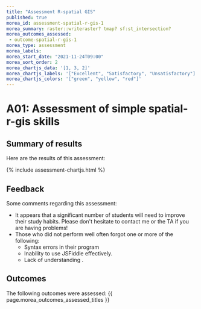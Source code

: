 ```yaml
---
title: "Assessment R-spatial GIS"
published: true
morea_id: assessment-spatial-r-gis-1
morea_summary: raster::writeraster? tmap? sf:st_intersection?
morea_outcomes_assessed:
 - outcome-spatial-r-gis-1
morea_type: assessment
morea_labels:
morea_start_date: "2021-11-24T09:00"
morea_sort_order: 2
morea_chartjs_data: '[1, 3, 2]'
morea_chartjs_labels: '["Excellent", "Satisfactory", "Unsatisfactory"]'
morea_chartjs_colors: '["green", "yellow", "red"]'
---
```

# A01: Assessment of simple spatial-r-gis skills

## Summary of results

Here are the results of this assessment:

{%  include assessment-chartjs.html  %}

## Feedback

Some comments regarding this assessment:

  * It appears that a significant number of students will need to improve their study habits. Please don't hesitate to contact me or the TA if you are having problems!
  * Those who did not perform well often forgot one or more of the following:
    * Syntax errors in their program
    * Inability to use JSFiddle effectively.
    * Lack of understanding .

## Outcomes

The following outcomes were assessed: {{ page.morea_outcomes_assessed_titles }}


